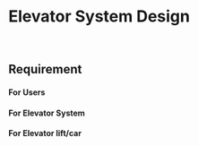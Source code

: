 <h1><b>Elevator System Design</b></h1>
<br>
<h2>Requirement</h2>
<h4>For Users</h4>
<datalist>
    <li>Call an elevator by pressing buttons in lobby</li>
    <li>Choose a floor</li>
</datalist>

<h4>For Elevator System</h4>
<datalist>
    <li>Get a list of the floors where the elevator is supposed to stop.</li>
    <li>Optimally choose any elevator and send it to the requested floor.</li>
    <li>Get available Elevators.</li>
    <li>Manage the passangers based on lift/car capacity </li>
</datalist>

<h4>For Elevator lift/car</h4>
<datalist>
    <li>Show the changes in floors where the lift/car is currently at. </li>
    <li>Show the direction of motion (up/down).</li>
</datalist>